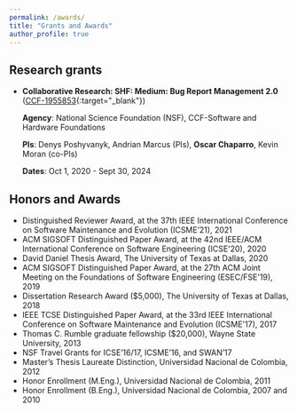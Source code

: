 ```yaml
---
permalink: /awards/
title: "Grants and Awards"
author_profile: true
---
```


## Research grants

* **Collaborative Research: SHF: Medium: Bug Report Management 2.0** ([CCF-1955853](https://www.nsf.gov/awardsearch/showAward?AWD_ID=1955853&HistoricalAwards=false){:target="_blank"})
	
	 **Agency**: National Science Foundation (NSF), CCF-Software and Hardware Foundations
	 
	 **PIs**: Denys Poshyvanyk, Andrian Marcus (PIs), **Oscar Chaparro**, Kevin Moran (co-PIs)
	 
	 **Dates**: Oct 1, 2020 - Sept 30, 2024


## Honors and Awards

* Distinguished Reviewer Award, at the 37th IEEE International Conference on Software Maintenance and Evolution (ICSME’21), 2021
* ACM SIGSOFT Distinguished Paper Award, at the 42nd IEEE/ACM International Conference on Software Engineering (ICSE'20), 2020
* David Daniel Thesis Award, The University of Texas at Dallas, 2020
* ACM SIGSOFT Distinguished Paper Award, at the 27th ACM Joint Meeting on the Foundations of Software Engineering (ESEC/FSE'19), 2019
* Dissertation Research Award ($5,000), The University of Texas at Dallas, 2018
* IEEE TCSE Distinguished Paper Award, at the 33rd IEEE International Conference on Software Maintenance and Evolution (ICSME'17), 2017
* Thomas C. Rumble graduate fellowship ($20,000), Wayne State University, 2013
* NSF Travel Grants for ICSE’16/17, ICSME’16, and SWAN’17
* Master’s Thesis Laureate Distinction, Universidad Nacional de Colombia, 2012
* Honor Enrollment (M.Eng.), Universidad Nacional de Colombia, 2011
* Honor Enrollment (B.Eng.), Universidad Nacional de Colombia, 2007 and 2010